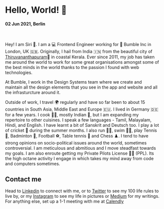 # Hello, World! 👋

#### 02 Jun 2021, Berlin

&nbsp;

Hey! I am Siri 🚀. I am a 💻 Frontend Engineer working for 💛 Bumble Inc in London, UK 🇬🇧. Originally, I hail from India 🇮🇳 from the beautiful city of [Thiruvananthapuram](https://en.wikipedia.org/wiki/Thiruvananthapuram)🌴 in coastal Kerala. Ever since 2011, my job has taken me around the world to work for some great organisations amongst some of the best minds in the world thanks to the passion I found with web technologies.

At Bumble, I work in the Design Systems team where we create and maintain all the design elements that you see in the app and website and all the infrasturcture around it.

Outside of work, I travel 🌍 regularly and have so far been to about 15 countries in South Asia, Middle East and Europe 🇪🇺. I lived in Germany 🇩🇪 for a few years. I cook 👨‍🍳, mostly Indian 🍛, but I am expanding my repertoire to other cuisines. I speak a few languages - Tamil, Malayalam, Hindi, and English. I have learnt a bit of Sanskrit and Deutsch too. I play a lot of cricket 🏏 during the summer months. I also run 🏃‍♂️, swim 🏊‍♂️, play Tennis 🎾, Badminton 🏸, Football ⚽, Table tennis 🏓 and Chess ♟️. I tend to have strong opinions on socio-political issues around the world, sometimes controversial. I am meticulous and abmitious and I move steadfast towards my goals. I am also enroute getting my Private Pilots License 👨‍✈️ (PPL). Its the high octane activity I engage in which takes my mind away from code and computers sometimes. 

## Contact me

Head to [Linkedin](https://linkedin.sreeram.io/) to connect with me, or to [Twitter](https://twitter.sreeram.io/) to see my 100 life rules to live by, or my [Instagram](https://instagram.sreeram.io) to see my life in pictures or [Medium](https://medium.sreeram.io/) for my writings. For anything else, set up a 1-1 meeting with me at [Calendly](https://cal.sreeram.io/)

<!--![](https://github-readme-stats.vercel.app/api?username=sreeramofficial&show_icons=true&count_private=true)-->
